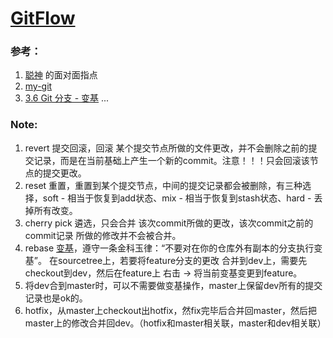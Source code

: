 # [GitFlow](https://github.com/leiguang/GitFlow)


### 参考：
1. [聪神](https://github.com/ManitoYu) 的面对面指点
2. [my-git](https://github.com/xirong/my-git/blob/master/git-workflow-tutorial.md)
3. [3.6 Git 分支 - 变基](https://git-scm.com/book/zh/v2/Git-分支-变基)
...

### Note:
1. revert 提交回滚，回滚 某个提交节点所做的文件更改，并不会删除之前的提交记录，而是在当前基础上产生一个新的commit。注意！！！只会回滚该节点的提交更改。
2. reset 重置，重置到某个提交节点，中间的提交记录都会被删除，有三种选择，soft - 相当于恢复到add状态、mix - 相当于恢复到stash状态、hard - 丢掉所有改变。
3. cherry pick 遴选，只会合并 该次commit所做的更改，该次commit之前的 commit记录 所做的修改并不会被合并。
4. rebase [变基](https://git-scm.com/book/zh/v2/Git-分支-变基)，遵守一条金科玉律：“不要对在你的仓库外有副本的分支执行变基”。 
      在sourcetree上，若要将feature分支的更改 合并到dev上，需要先checkout到dev，然后在feature上 右击 -> 将当前变基变更到feature。 
5. 将dev合到master时，可以不需要做变基操作，master上保留dev所有的提交记录也是ok的。
6. hotfix，从master上checkout出hotfix，然fix完毕后合并回master，然后把master上的修改合并回dev。（hotfix和master相关联，master和dev相关联）

